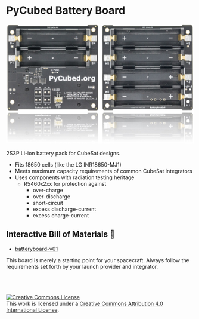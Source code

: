 # PyCubed Battery Board

<p align="middle">
  <img width="700" src="https://github.com/pycubed/documentation/blob/master/images/PyCubed_batteryboard-v01.jpg">
</p>

2S3P Li-ion battery pack for CubeSat designs.
   - Fits 18650 cells (like the LG INR18650-MJ1)
   - Meets maximum capacity requirements of common CubeSat integrators
   - Uses components with radiation testing heritage
      - R5460x2xx for protection against
         - over-charge 
         - over-discharge
         - short-circuit
         - excess discharge-current
         - excess charge-current

## Interactive Bill of Materials 🛒
- [batteryboard-v01](https://pycubed.github.io/hardware/batteryboard-v01)

This board is merely a starting point for your spacecraft. Always follow the requirements set forth by your launch provider and integrator.

<br>
<br>
<br>
<a rel="license" href="http://creativecommons.org/licenses/by/4.0/"><img alt="Creative Commons License" style="border-width:0" src="https://i.creativecommons.org/l/by/4.0/88x31.png" /></a><br />This work is licensed under a <a rel="license" href="http://creativecommons.org/licenses/by/4.0/">Creative Commons Attribution 4.0 International License</a>.

